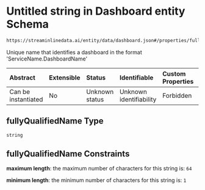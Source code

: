 # Untitled string in Dashboard entity Schema

```txt
https://streaminlinedata.ai/entity/data/dashboard.json#/properties/fullyQualifiedName
```

Unique name that identifies a dashboard in the format 'ServiceName.DashboardName'

| Abstract            | Extensible | Status         | Identifiable            | Custom Properties | Additional Properties | Access Restrictions | Defined In                                                           |
| :------------------ | :--------- | :------------- | :---------------------- | :---------------- | :-------------------- | :------------------ | :------------------------------------------------------------------- |
| Can be instantiated | No         | Unknown status | Unknown identifiability | Forbidden         | Allowed               | none                | [dashboard.json*](../out/data/dashboard.json "open original schema") |

## fullyQualifiedName Type

`string`

## fullyQualifiedName Constraints

**maximum length**: the maximum number of characters for this string is: `64`

**minimum length**: the minimum number of characters for this string is: `1`
